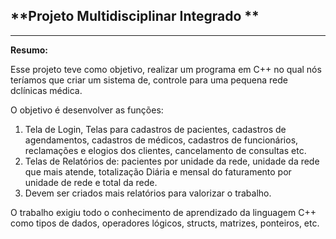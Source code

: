 ## **Projeto Multidisciplinar Integrado **

****

**Resumo:**

Esse projeto teve como objetivo, realizar um programa em C++ no qual nós teríamos que criar um sistema de, controle para uma pequena rede dclínicas médica.

O objetivo é desenvolver as funções:

1) Tela de Login, Telas para cadastros de pacientes, cadastros de agendamentos, cadastros de médicos, cadastros de funcionários, reclamações e elogios dos clientes, cancelamento de consultas etc.
2) Telas de Relatórios de: pacientes por unidade da rede, unidade da rede que mais atende, totalização Diária e mensal do faturamento por unidade de rede e total da rede.
3) Devem ser criados mais relatórios para valorizar o trabalho.

O trabalho exigiu todo o conhecimento de aprendizado da linguagem C++ como  tipos de dados, operadores lógicos,  structs, matrizes, ponteiros, etc.

 
